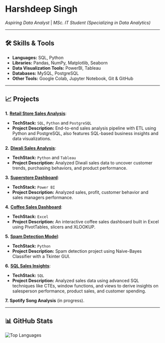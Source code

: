 
<!--
**harshbrar03/harshbrar03** is a ✨ _special_ ✨ repository because its `README.md` (this file) appears on your GitHub profile.

Here are some ideas to get you started:

- 🔭 I’m currently working on ...
- 🌱 I’m currently learning ...
- 👯 I’m looking to collaborate on ...
- 🤔 I’m looking for help with ...
- 💬 Ask me about ...
- 📫 How to reach me: ...
- 😄 Pronouns: ...
- ⚡ Fun fact: ...
-->

# Harshdeep Singh 

<i>Aspiring Data Analyst</i> | <i>MSc. IT Student (Specializing in Data Analytics)</i>

---
<!--
## 🚀 About Me
I am passionate about technology, data analytics, and solving real-world problems with actionable insights. I aim to hone my skills and secure an internship in data analysis, leveraging my projects and knowledge to make a meaningful impact.

---
-->
## 🛠️ Skills & Tools  

- <b>Languages:</b> SQL, Python
- <b>Libraries:</b> Pandas, NumPy, Matplotlib, Seaborn
- <b>Data Visualization Tools:</b> PowerBI, Tableau
- <b>Databases:</b> MySQL, PostgreSQL
- <b>Other Tools:</b>  Google Colab, Jupyter Notebook, Git & GitHub

---

## 📈 Projects
**1.** **[Retail Store Sales Analysis](https://github.com/harshbrar03/retail-store-sales-analysis)**:
- **TechStack:** `SQL`, `Python` and `PostgreSQL`
- **Project Description:** End-to-end sales analysis pipeline with ETL using Python and PostgreSQL, also features SQL-based business insights and data visualizations.

**2.** **[Diwali Sales Analysis](https://github.com/harshbrar03/Diwali-Sales-Analysis)**:
- **TechStack:** `Python` and `Tableau`
- **Project Description:** Analyzed Diwali sales data to uncover customer trends, purchasing behaviors, and product performance.

**3.** **[Superstore Dashboard](https://github.com/harshbrar03/Superstore-Dashboard)**:
- **TechStack:** `Power BI`
- **Project Description:** Analyzed sales, profit, customer behavior and sales managers performance.

**4.** **[Coffee Sales Dashboard](https://github.com/harshbrar03/Coffee-Sales-Dashboard)**:
- **TechStack:** `Excel`
- **Project Description:** An interactive coffee sales dashboard built in Excel using PivotTables, slicers and XLOOKUP.

**5.** **[Spam Detection Model](https://github.com/harshbrar03/Spam-Detection)**:
- **TechStack:** `Python`
- **Project Description:** Spam detection project using Naive-Bayes Classifier with a Tkinter GUI.

**6.** **[SQL Sales Insights](https://github.com/harshbrar03/SQL-Sales-Insights)**:
- **TechStack:** `SQL`
- **Project Description:** Analyzed sales data using advanced SQL techniques like CTEs, window functions, and views to derive insights on salesperson performance, product sales, and customer spending.

**7.** **Spotify Song Analysis** (in progress).  

---

## 📊 GitHub Stats  

<!-- ![GitHub Stats](https://github-readme-stats.vercel.app/api?username=harshbrar03&show_icons=true&theme=radical) --> 
![Top Languages](https://github-readme-stats.vercel.app/api/top-langs/?username=harshbrar03&layout=compact&theme=radical)
